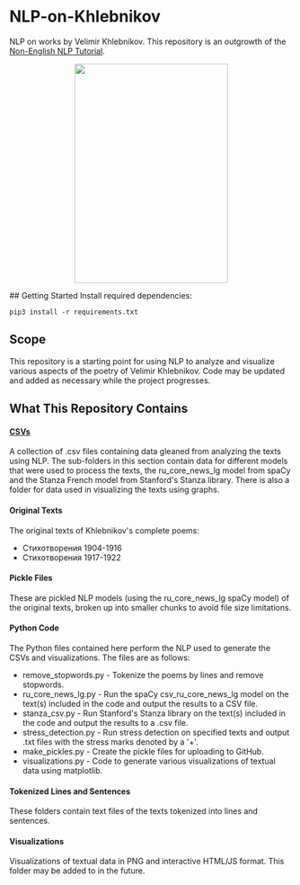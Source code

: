 # NLP-on-Khlebnikov
NLP on works by Velimir Khlebnikov. This repository is an outgrowth of the [Non-English NLP Tutorial](https://github.com/ian-nai/Non-English-NLP-Tutorial).
<p align="center">
<img src="https://upload.wikimedia.org/wikipedia/commons/f/f6/Chlebnikow.jpg" height="390" width="273"/>
</p>
## Getting Started
Install required dependencies:

```
pip3 install -r requirements.txt
```
## Scope
This repository is a starting point for using NLP to analyze and visualize various aspects of the poetry of Velimir Khlebnikov. Code may be updated and added as necessary while the project progresses.

## What This Repository Contains
#### <span style="text-decoration: underline">CSVs</span>
A collection of .csv files containing data gleaned from analyzing the texts using NLP. The sub-folders in this section contain data for different models that were used to process the texts, the ru_core_news_lg model from spaCy and the Stanza French model from Stanford's Stanza library. There is also a folder for data used in visualizing the texts using graphs.

#### Original Texts
The original texts of Khlebnikov's complete poems:

* Стихотворения 1904-1916
* Стихотворения 1917-1922


#### Pickle Files
These are pickled NLP models (using the ru_core_news_lg spaCy model) of the original texts, broken up into smaller chunks to avoid file size limitations.

#### Python Code
The Python files contained here perform the NLP used to generate the CSVs and visualizations. The files are as follows:
* remove_stopwords.py - Tokenize the poems by lines and remove stopwords.
* ru_core_news_lg.py - Run the spaCy csv_ru_core_news_lg model on the text(s) included in the code and output the results to a CSV file.
* stanza_csv.py - Run Stanford's Stanza library on the text(s) included in the code and output the results to a .csv file.
* stress_detection.py - Run stress detection on specified texts and output .txt files with the stress marks denoted by a '+'.
* make_pickles.py - Create the pickle files for uploading to GitHub.
* visualizations.py - Code to generate various visualizations of textual data using matplotlib.

#### Tokenized Lines and Sentences
These folders contain text files of the texts tokenized into lines and sentences.

#### Visualizations
Visualizations of textual data in PNG and interactive HTML/JS format. This folder may be added to in the future.
